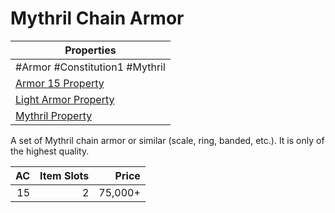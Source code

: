 # Mythril Chain Armor

| Properties                                                                |
| ------------------------------------------------------------------------- |
| #Armor #Constitution1 #Mythril                                            |
| [Armor 15 Property](../Armor%20Properties/Armor%20X%20Property.md)        |
| [Light Armor Property](../Armor%20Properties/Light%20Armor%20Property.md) |
| [Mythril Property](../../../Material%20Properties/Mythril%20Property.md)  |
A set of Mythril chain armor or similar (scale, ring, banded, etc.). It is only of the highest quality.

|  AC | Item Slots |   Price |
| --: | ---------: | ------: |
|  15 |          2 | 75,000+ |
